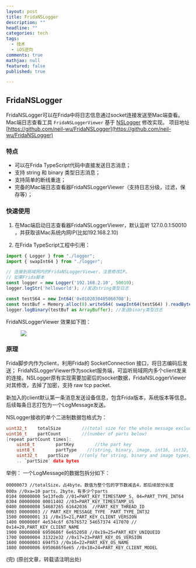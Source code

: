 ```yaml
---
layout: post
title: FridaNSLogger
description: ""
headline: ""
categories: tech
tags: 
  - 技术
  - iOS逆向
comments: true
mathjax: null
featured: false
published: true

---
```



## FridaNSLogger ##

FridaNSLogger可以在Frida中将日志信息通过socket连接发送至Mac端查看。
Mac端日志查看工具 `FridaNSLoggerViewer` 基于 [NSLogger](https://github.com/fpillet/NSLogger) 修改实现。
项目地址 [https://github.com/neil-wu/FridaNSLogger](https://github.com/neil-wu/FridaNSLogger)

<!--more-->  

### 特点 ###

* 可以在Frida TypeScript代码中直接发送日志消息；
* 支持 string 和 binary 类型日志消息；
* 支持简单的断线重连；
* 完备的Mac端日志查看器FridaNSLoggerViewer（支持日志分级，过滤，保存等）；


### 快速使用 ###

1. 在Mac端启动日志查看器FridaNSLoggerViewer，默认监听 127.0.0.1:50010 ，并获取该Mac系统内网IP(比如192.168.2.10)

2. 在Frida TypeScript工程中引用：
```TypeScript
import { Logger } from "./logger";
import { swapInt64 } from "./logger";

// 连接到局域网内的FridaNSLoggerViewer，注意修改IP。
// 如果Frida脚本
const logger = new Logger('192.168.2.10', 50010);
logger.logStr('helloworld'); //发送string类型日志

const testS64 = new Int64('0x0102030405060708');
const testBuf = Memory.alloc(8).writeS64( swapInt64(testS64) ).readByteArray(8);
logger.logBinary(testBuf as ArrayBuffer); //发送binary类型日志
```

FridaNSLoggerViewer 效果如下图：
<figure>
	<img src="{{ site.url }}/images/article/FridaNSLoggerViewer.png"></a>
</figure>


### 原理 ###

Frida脚步内作为client，利用Frida的 SocketConnection 接口，将日志编码后发送；
FridaNSLoggerViewer作为socket服务端，可监听局域网内多个client发来的连接。NSLogger原有实现需要加密后的socket数据，FridaNSLoggerViewer对其修改，去掉了加密，支持 raw tcp packet.


新加入的client默认第一条消息发送设备信息，包含Frida版本，系统版本等信息。后续每条日志打包为一个LogMessage发送。

NSLogger接收的单个二进制数据包格式为：
``` C
uint32_t    totalSize        //(total size for the whole message excluding this 4-byte count)
uint16_t    partCount        //(number of parts below)
[repeat partCount times]:
    uint8_t        partKey        //the part key
    uint8_t        partType    //(string, binary, image, int16, int32, int64)
    uint32_t    partSize    //(only for string, binary and image types, others are implicit)
    .. `partSize' data bytes
```
举例：
一个LogMessage的数据包拆分如下：
``` Text
00000073 //totalSize，占4byte。数值为整个包的字节数减去4，即后续部分长度
000a //0xa=10 parts，2byte，有多少个parts
0104 00000000 5e13fedb //01=PART_KEY_TIMESTAMP_S, 04=PART_TYPE_INT64
0304 00000000 00011402 //03=PART_KEY_TIMESTAMP_US
0400 00000008 54687265 61642036  //PART_KEY_THREAD_ID   
0003 00000003 // PART_KEY_MESSAGE_TYPE  PART_TYPE_INT32 
1500 00000001 31 //0x15=21,PART_KEY_CLIENT_VERSION
1400 0000000f 4e534c6f 67676572 54657374 417070 // 0x14=20,PART_KEY_CLIENT_NAME 
1900 00000008 6950686f 6e652058 //0x19=25=PART_KEY_UNIQUEID
1700 00000004 31322e32 //0x17=23=PART_KEY_OS_VERSION
1600 00000003 694f53 //0x16=22=PART_KEY_OS_NAME
1800 00000006 6950686f6e65 //0x18=24=PART_KEY_CLIENT_MODEL
```

(完) 
(原创文章，转载请注明出处)
